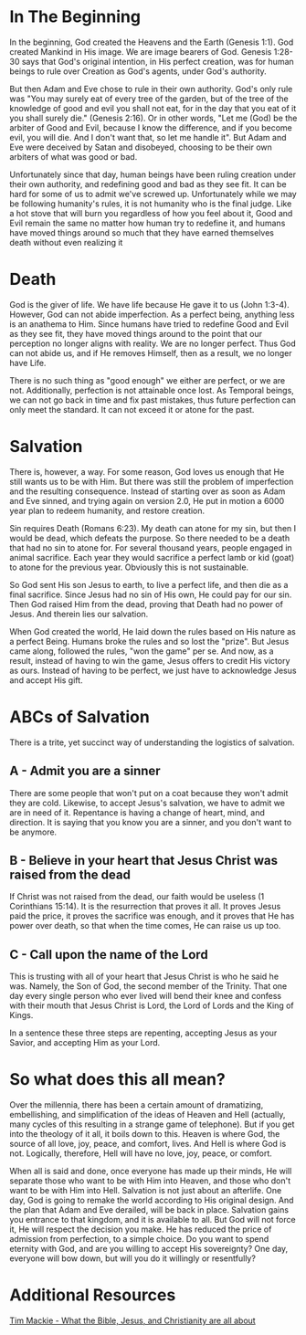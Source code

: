 # In The Beginning
In the beginning, God created the Heavens and the Earth (Genesis 1:1). God created Mankind in His image. We are image bearers of God. Genesis 1:28-30 says that God's original intention, in His perfect creation, was for human beings to rule over Creation as God's agents, under God's authority.

But then Adam and Eve chose to rule in their own authority. God's only rule was "You may surely eat of every tree of the garden, but of the tree of the knowledge of good and evil you shall not eat, for in the day that you eat of it you shall surely die." (Genesis 2:16). Or in other words, "Let me (God) be the arbiter of Good and Evil, because I know the difference, and if you become evil, you will die. And I don't want that, so let me handle it". But Adam and Eve were deceived by Satan and disobeyed, choosing to be their own arbiters of what was good or bad.

Unfortunately since that day, human beings have been ruling creation under their own authority, and redefining good and bad as they see fit. It can be hard for some of us to admit we've screwed up. Unfortunately while we may be following humanity's rules, it is not humanity who is the final judge. Like a hot stove that will burn you regardless of how you feel about it, Good and Evil remain the same no matter how human try to redefine it, and humans have moved things around so much that they have earned themselves death without even realizing it

# Death
God is the giver of life. We have life because He gave it to us (John 1:3-4). However, God can not abide imperfection. As a perfect being, anything less is an anathema to Him. Since humans have tried to redefine Good and Evil as they see fit, they have moved things around to the point that our perception no longer aligns with reality. We are no longer perfect. Thus God can not abide us, and if He removes Himself, then as a result, we no longer have Life.

There is no such thing as "good enough" we either are perfect, or we are not. Additionally, perfection is not attainable once lost. As Temporal beings, we can not go back in time and fix past mistakes, thus future perfection can only meet the standard. It can not exceed it or atone for the past. 

# Salvation
There is, however, a way. For some reason, God loves us enough that He still wants us to be with Him. But there was still the problem of imperfection and the resulting consequence. Instead of starting over as soon as Adam and Eve sinned, and trying again on version 2.0, He put in motion a 6000 year plan to redeem humanity, and restore creation.

Sin requires Death (Romans 6:23). My death can atone for my sin, but then I would be dead, which defeats the purpose. So there needed to be a death that had no sin to atone for. For several thousand years, people engaged in animal sacrifice. Each year they would sacrifice a perfect lamb or kid (goat) to atone for the previous year. Obviously this is not sustainable. 

So God sent His son Jesus to earth, to live a perfect life, and then die as a final sacrifice. Since Jesus had no sin of His own, He could pay for our sin. Then God raised Him from the dead, proving that Death had no power of Jesus. And therein lies our salvation.

When God created the world, He laid down the rules based on His nature as a perfect Being. Humans broke the rules and so lost the "prize". But Jesus came along, followed the rules, "won the game" per se. And now, as a result, instead of having to win the game, Jesus offers to credit His victory as ours. Instead of having to be perfect, we just have to acknowledge Jesus and accept His gift.

# ABCs of Salvation
There is a trite, yet succinct way of understanding the logistics of salvation.

## A - Admit you are a sinner
There are some people that won't put on a coat because they won't admit they are cold. Likewise, to accept Jesus's salvation, we have to admit we are in need of it. Repentance is having a change of heart, mind, and direction. It is saying that you know you are a sinner, and you don't want to be anymore.

## B - Believe in your heart that Jesus Christ was raised from the dead
If Christ was not raised from the dead, our faith would be useless (1 Corinthians 15:14). It is the resurrection that proves it all. It proves Jesus paid the price, it proves the sacrifice was enough, and it proves that He has power over death, so that when the time comes, He can raise us up too. 

## C - Call upon the name of the Lord
This is trusting with all of your heart that Jesus Christ is who he said he was. Namely, the Son of God, the second member of the Trinity. That one day every single person who ever lived will bend their knee and confess with their mouth that Jesus Christ is Lord, the Lord of Lords and the King of Kings. 

In a sentence these three steps are repenting, accepting Jesus as your Savior, and accepting Him as your Lord.

# So what does this all mean?
Over the millennia, there has been a certain amount of dramatizing, embellishing, and simplification of the ideas of Heaven and Hell (actually, many cycles of this resulting in a strange game of telephone). But if you get into the theology of it all, it boils down to this. Heaven is where God, the source of all love, joy, peace, and comfort, lives. And Hell is where God is not. Logically, therefore, Hell will have no love, joy, peace, or comfort. 

When all is said and done, once everyone has made up their minds, He will separate those who want to be with Him into Heaven, and those who don't want to be with Him into Hell. Salvation is not just about an afterlife. One day, God is going to remake the world according to His original design. And the plan that Adam and Eve derailed, will be back in place. Salvation gains you entrance to that kingdom, and it is available to all. But God will not force it, He will respect the decision you make. He has reduced the price of admission from perfection, to a simple choice. Do you want to spend eternity with God, and are you willing to accept His sovereignty? One day, everyone will bow down, but will you do it willingly or resentfully?

# Additional Resources
[Tim Mackie - What the Bible, Jesus, and Christianity are all about](https://www.youtube.com/watch?v=ykH8E9wTCcQ)
